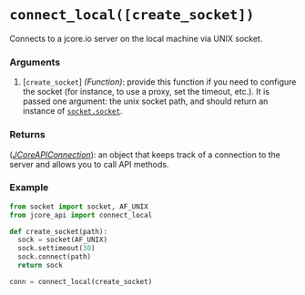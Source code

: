 # `connect_local([create_socket])`

Connects to a jcore.io server on the local machine via UNIX socket.

### Arguments

1. [`create_socket`] *(Function)*: provide this function if you need to configure the socket (for instance, to use a
proxy, set the timeout, etc.).  It is passed one argument: the unix socket path, and should return an instance of
[`socket.socket`](http://devdocs.io/python/library/socket#socket.socket).

### Returns

([*JCoreAPIConnection*](JCoreAPIConnection/README.md)): an object that keeps track of a connection to the server and allows you to call API
methods.

### Example

```py
from socket import socket, AF_UNIX
from jcore_api import connect_local

def create_socket(path):
  sock = socket(AF_UNIX)
  sock.settimeout(30)
  sock.connect(path)
  return sock

conn = connect_local(create_socket)
```
